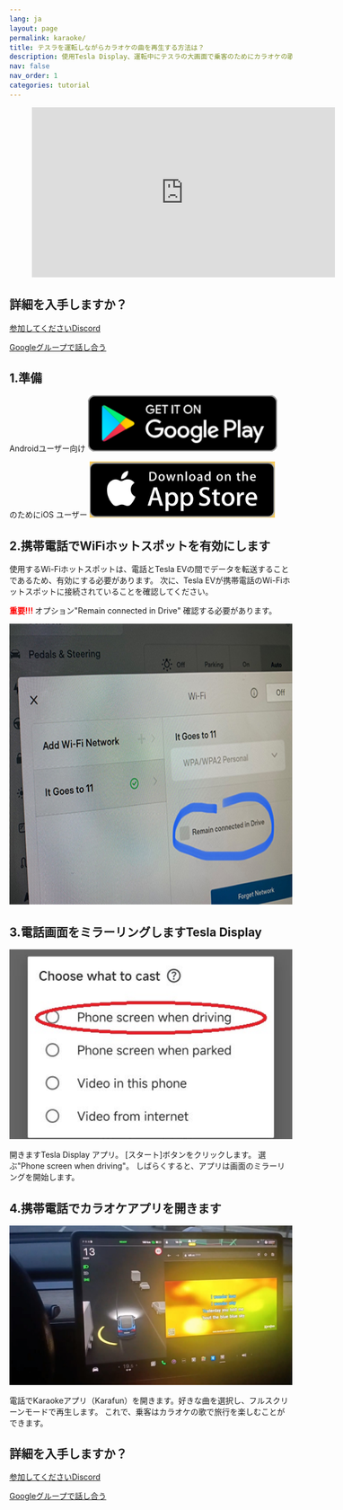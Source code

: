 ```yaml
---
lang: ja
layout: page
permalink: karaoke/
title: テスラを運転しながらカラオケの曲を再生する方法は？
description: 使用Tesla Display、運転中にテスラの大画面で乗客のためにカラオケの歌を演奏できます。
nav: false
nav_order: 1
categories: tutorial
---
```

<!-- _pages/youtube.md -->

<!-- blank line -->
<figure class="video-container">
  <iframe width="540" height="303" src="https://www.youtube.com/embed/Xm1HxtMc7p8" frameborder="0" allowfullscreen="true"> </iframe>
</figure>
<!-- blank line -->

## 詳細を入手しますか？
<p> <a href ="https://discord.gg/Tvbs9uWcN9" ターゲット="_blank">参加してくださいDiscord</a> </p>
<p> <a href ="https://groups.google.com/g/tesla-display" ターゲット="_blank"> Googleグループで話し合う</a> </p>

## 1.準備
Androidユーザー向け
<a id ="googleplay" href ="https://play.google.com/store/apps/details?id=io.github.blackpill.tesladisplay&referrer=utm_source%3Dgithub%26utm_medium%3Dorganic">
<img src="/assets/img/google-play-badge.svg" height="100px">
</a>

のためにiOS ユーザー
<a id ="appstore" href ="https://apps.apple.com/app/tesdisplay-screen-mirror/id6469987744">
<img src="/assets/img/app-store-badge.png" height="100px">
</a>

## 2.携帯電話でWiFiホットスポットを有効にします
<p>使用するWi-Fiホットスポットは、電話とTesla EVの間でデータを転送することであるため、有効にする必要があります。
次に、Tesla EVが携帯電話のWi-Fiホットスポットに接続されていることを確認してください。</p>
<p><span style="color: red"> <b>重要!!! </b></span> オプション"Remain connected in Drive" 確認する必要があります。</p>
<img src="/assets/img/wifi-connected.jpg" height="500px"></a>

## 3.電話画面をミラーリングしますTesla Display
<p style="text-align: center;">
<img src="/assets/img/phone-screen.jpg" alt="The start choice of Tesla Display app for playing karaoke songs" width="540px">
</p>
開きますTesla Display アプリ。
[スタート]ボタンをクリックします。
選ぶ"Phone screen when driving"。
しばらくすると、アプリは画面のミラーリングを開始します。

## 4.携帯電話でカラオケアプリを開きます
<p style="text-align: center;">
<img src="/assets/img/karaoke-on-screen.jpg" alt="The screenshot of playing karaoke songs on Tesla's screen" width="540px">
</p>
電話でKaraokeアプリ（Karafun）を開きます。好きな曲を選択し、フルスクリーンモードで再生します。
これで、乗客はカラオケの歌で旅行を楽しむことができます。

## 詳細を入手しますか？
<p> <a href ="https://discord.gg/Tvbs9uWcN9" ターゲット="_blank">参加してくださいDiscord</a> </p>
<p> <a href ="https://groups.google.com/g/tesla-display" ターゲット="_blank"> Googleグループで話し合う</a> </p>

